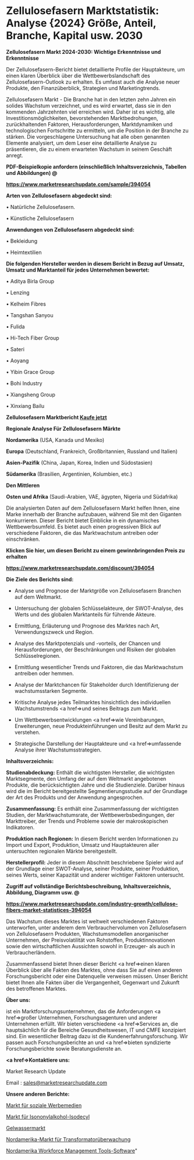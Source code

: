 # Zellulosefasern Marktstatistik: Analyse {2024} Größe, Anteil, Branche, Kapital usw. 2030

<strong>Zellulosefasern Markt 2024-2030: Wichtige Erkenntnisse und Erkenntnisse</strong>

Der Zellulosefasern-Bericht bietet detaillierte Profile der Hauptakteure, um einen klaren Überblick über die Wettbewerbslandschaft des Zellulosefasern-Outlook zu erhalten. Es umfasst auch die Analyse neuer Produkte, den Finanzüberblick, Strategien und Marketingtrends.

Zellulosefasern Markt - Die Branche hat in den letzten zehn Jahren ein solides Wachstum verzeichnet, und es wird erwartet, dass sie in den kommenden Jahrzehnten viel erreichen wird. Daher ist es wichtig, alle Investitionsmöglichkeiten, bevorstehenden Marktbedrohungen, zurückhaltenden Faktoren, Herausforderungen, Marktdynamiken und technologischen Fortschritte zu ermitteln, um die Position in der Branche zu stärken. Die vorgeschlagene Untersuchung hat alle oben genannten Elemente analysiert, um dem Leser eine detaillierte Analyse zu präsentieren, die zu einem erwarteten Wachstum in seinem Geschäft anregt.



<strong><b>PDF-Beispielkopie anfordern (einschließlich Inhaltsverzeichnis, Tabellen und Abbildungen) @ </b></strong>

<strong><a href=https://www.marketresearchupdate.com/sample/394054>

<strong>https://www.marketresearchupdate.com/sample/394054</u></a></strong></strong>



<strong>Arten von Zellulosefasern abgedeckt sind:</strong>

• Natürliche Zellulosefasern.

• Künstliche Zellulosefasern



<strong>Anwendungen von Zellulosefasern abgedeckt sind:</strong>

• Bekleidung

• Heimtextilien



<strong>Die folgenden Hersteller werden in diesem Bericht in Bezug auf Umsatz, Umsatz und Marktanteil für jedes Unternehmen bewertet:</strong>

• Aditya Birla Group

• Lenzing

• Kelheim Fibres

• Tangshan Sanyou

• Fulida

• Hi-Tech Fiber Group

• Sateri

• Aoyang

• Yibin Grace Group

• Bohi Industry

• Xiangsheng Group

• Xinxiang Bailu



<strong>Zellulosefasern Marktbericht <a href=https://www.marketresearchupdate.com/buynow/394054>Kaufe jetzt</a></strong>



<strong>Regionale Analyse Für Zellulosefasern Märkte</strong>



<strong>Nordamerika</strong> (USA, Kanada und Mexiko)



<strong>Europa</strong> (Deutschland, Frankreich, Großbritannien, Russland und Italien)



<strong>Asien-Pazifik</strong> (China, Japan, Korea, Indien und Südostasien)



<strong>Südamerika</strong> (Brasilien, Argentinien, Kolumbien, etc.)



<strong>Den Mittleren</strong> 

<strong>Osten und Afrika</strong> (Saudi-Arabien, VAE, ägypten, Nigeria und Südafrika)

Die analysierten Daten auf dem Zellulosefasern Markt helfen Ihnen, eine Marke innerhalb der Branche aufzubauen, während Sie mit den Giganten konkurrieren. Dieser Bericht bietet Einblicke in ein dynamisches Wettbewerbsumfeld. Es bietet auch einen progressiven Blick auf verschiedene Faktoren, die das Marktwachstum antreiben oder einschränken.



<strong>Klicken Sie hier, um diesen Bericht zu einem gewinnbringenden Preis zu erhalten
</strong>

<strong><a href=https://www.marketresearchupdate.com/discount/394054>https://www.marketresearchupdate.com/discount/394054</b></u></strong></a>



<strong>Die Ziele des Berichts sind:</strong>

- Analyse und Prognose der Marktgröße von Zellulosefasern Branchen auf dem Weltmarkt.

- Untersuchung der globalen Schlüsselakteure, der SWOT-Analyse, des Werts und des globalen Marktanteils für führende Akteure.

- Ermittlung, Erläuterung und Prognose des Marktes nach Art, Verwendungszweck und Region.

- Analyse des Marktpotenzials und -vorteils, der Chancen und Herausforderungen, der Beschränkungen und Risiken der globalen Schlüsselregionen.

- Ermittlung wesentlicher Trends und Faktoren, die das Marktwachstum antreiben oder hemmen.

- Analyse der Marktchancen für Stakeholder durch Identifizierung der wachstumsstarken Segmente.

- Kritische Analyse jedes Teilmarktes hinsichtlich des individuellen Wachstumstrends <a href=>und</a> seines Beitrags zum Markt.

- Um Wettbewerbsentwicklungen <a href=>wie</a> Vereinbarungen, Erweiterungen, neue Produkteinführungen und Besitz auf dem Markt zu verstehen.

- Strategische Darstellung der Hauptakteure und <a href=>umfas</a>sende Analyse ihrer Wachstumsstrategien.



<strong>Inhaltsverzeichnis:</strong>



<strong>Studienabdeckung:</strong> Enthält die wichtigsten Hersteller, die wichtigsten Marktsegmente, den Umfang der auf dem Weltmarkt angebotenen Produkte, die berücksichtigten Jahre und die Studienziele. Darüber hinaus wird die im Bericht bereitgestellte Segmentierungsstudie auf der Grundlage der Art des Produkts und der Anwendung angesprochen.



<strong>Zusammenfassung:</strong> Es enthält eine Zusammenfassung der wichtigsten Studien, der Marktwachstumsrate, der Wettbewerbsbedingungen, der Markttreiber, der Trends und Probleme sowie der makroskopischen Indikatoren.



<strong>Produktion nach Regionen:</strong> In diesem Bericht werden Informationen zu Import und Export, Produktion, Umsatz und Hauptakteuren aller untersuchten regionalen Märkte bereitgestellt.



<strong>Herstellerprofil:</strong> Jeder in diesem Abschnitt beschriebene Spieler wird auf der Grundlage einer SWOT-Analyse, seiner Produkte, seiner Produktion, seines Werts, seiner Kapazität und anderer wichtiger Faktoren untersucht.



<strong><b>Zugriff auf vollständige Berichtsbeschreibung, Inhaltsverzeichnis, Abbildung, Diagramm usw. @ </b></strong>

<strong><a href=https://www.marketresearchupdate.com/industry-growth/cellulose-fibers-market-statistices-394054>https://www.marketresearchupdate.com/industry-growth/cellulose-fibers-market-statistices-394054</a></strong>

Das Wachstum dieses Marktes ist weltweit verschiedenen Faktoren unterworfen, unter anderem dem Verbrauchervolumen von Zellulosefasern von Zellulosefasern Produkten, Wachstumsmodellen anorganischer Unternehmen, der Preisvolatilität von Rohstoffen, Produktinnovationen sowie den wirtschaftlichen Aussichten sowohl in Erzeuger- als auch in Verbraucherländern.

Zusammenfassend bietet Ihnen dieser Bericht <a href=>einen</a> klaren Überblick über alle Fakten des Marktes, ohne dass Sie auf einen anderen Forschungsbericht oder eine Datenquelle verweisen müssen. Unser Bericht bietet Ihnen alle Fakten über die Vergangenheit, Gegenwart und Zukunft des betroffenen Marktes.



<strong>Über uns:</strong>

 ist ein Marktforschungsunternehmen, das die Anforderungen <a href=>großer</a> Unternehmen, Forschungsagenturen und anderer Unternehmen erfüllt. Wir bieten verschiedene <a href=>Services</a> an, die hauptsächlich für die Bereiche Gesundheitswesen, IT und CMFE konzipiert sind. Ein wesentlicher Beitrag dazu ist die Kundenerfahrungsforschung. Wir passen auch Forschungsberichte an und <a href=>bieten</a> syndizierte Forschungsberichte sowie Beratungsdienste an.



<strong><a href=>Kontaktiere uns:</a></strong>

Market Research Update

Email : sales@marketresearchupdate.com



<strong>Unsere anderen Berichte:</strong>

<a href=https://www.linkedin.com/pulse/social-advertising-media-market-witness-huge>Markt für soziale Werbemedien</a>

<a href=https://www.linkedin.com/pulse/isononyl-alcohol-isodecyl-market-report-2023>Markt für Isononylalkohol-Isodecyl</a>

<a href=https://www.linkedin.com/pulse/gel-water-market-outlooks-2023-size-shares>Gelwassermarkt</a>

<a href=https://www.linkedin.com/pulse/north-america-transformer-monitoring-market-size-incredible>Nordamerika-Markt für Transformatorüberwachung</a>

<a href=https://www.linkedin.com/pulse/north-america-workforce-management-tools-software>Nordamerika Workforce Management Tools-Software</a>"
